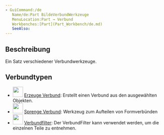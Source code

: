 ```yaml
---
- GuiCommand:/de
   Name/de:Part BildeVerbundWerkzeuge
   MenuLocation:Part → Verbund
   Workbenches:[Part](Part_Workbench/de.md)
   SeeAlso:
---
```



</div>

## Beschreibung

Ein Satz verschiedener Verbundwerkzeuge.

## Verbundtypen

-   <img alt="" src=images/Part_Compound.svg  style="width:32px;"> [Erzeuge Verbund](Part_Compound/de.md): Erstellt einen Verbund aus den ausgewählten Objekten.
-   <img alt="" src=images/Part_ExplodeCompound.svg  style="width:32px;"> [Sprenge Verbund](Part_ExplodeCompound/de.md): Werkzeug zum Aufteilen von Formverbünden
-   <img alt="" src=images/Part_Compound‏‎Filter.svg  style="width:32px;"> [Verbundfilter](Part_Compound‏‎Filter/de.md): Der VerbundFilter kann verwendet werden, um die einzelnen Teile zu entnehmen.


<div class="mw-translate-fuzzy">





</div>


 
